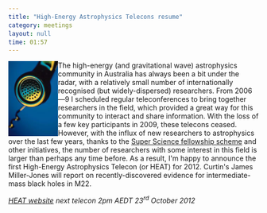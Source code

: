 ```yaml
---
title: "High-Energy Astrophysics Telecons resume"
category: meetings
layout: null
time: 01:57
---
```

<!-- header generated from blosxom format post; make_header.pl 23.1.2022 -->
<p>
<p><img src="images/midyear_phone_2004.ppt.jpg" width="100" align="left">
The high-energy (and gravitational wave) astrophysics community in Australia
has always been a bit under the radar, with a relatively small number of
internationally recognised (but widely-dispersed) researchers. From
2006&mdash;9 I scheduled regular teleconferences to bring together researchers
in the field, which provided a great way for this community to interact and
share information.  With the loss of a few key participants in 2009, these
telecons ceased.  However, with the influx of new researchers to astrophysics
over the last few years, thanks to the <a
href="http://www.arc.gov.au/ncgp/ssf/ssf_default.htm">Super Science fellowship
scheme</a> and other initiatives, the number of researchers with some interest
in this field is larger than perhaps any time before. As a result, I'm happy to announce the first High-Energy Astrophysics Telecon (or HEAT) for 2012. Curtin's James Miller-Jones will report on recently-discovered evidence for intermediate-mass black holes in M22.</p>
<p>
<em><a href="/~dgallow/heat">HEAT website</a> next telecon 2pm AEDT 23<sup>rd</sup> October 2012
</em>
</p>
